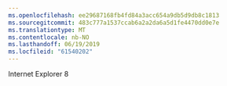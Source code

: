 ```yaml
---
ms.openlocfilehash: ee29687168fb4fd84a3acc654a9db5d9db8c1813
ms.sourcegitcommit: 483c777a1537ccab6a2a2da6a5d1fe4470dd0e7e
ms.translationtype: MT
ms.contentlocale: nb-NO
ms.lasthandoff: 06/19/2019
ms.locfileid: "61540202"
---
```

Internet Explorer 8